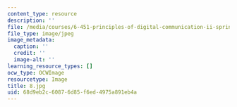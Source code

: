 ```yaml
---
content_type: resource
description: ''
file: /media/courses/6-451-principles-of-digital-communication-ii-spring-2005/68d9eb2c60876d85f6ed4975a891eb4a_8.jpg
file_type: image/jpeg
image_metadata:
  caption: ''
  credit: ''
  image-alt: ''
learning_resource_types: []
ocw_type: OCWImage
resourcetype: Image
title: 8.jpg
uid: 68d9eb2c-6087-6d85-f6ed-4975a891eb4a
---
```

